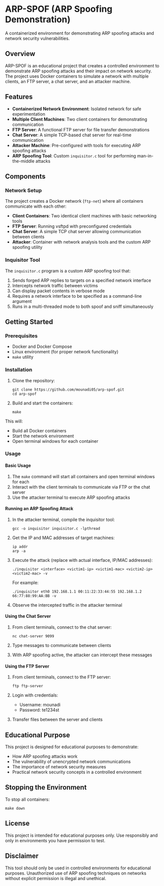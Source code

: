 # ARP-SPOF (ARP Spoofing Demonstration)

A containerized environment for demonstrating ARP spoofing attacks and network security vulnerabilities.

## Overview

ARP-SPOF is an educational project that creates a controlled environment to demonstrate ARP spoofing attacks and their impact on network security. The project uses Docker containers to simulate a network with multiple clients, an FTP server, a chat server, and an attacker machine.

## Features

- **Containerized Network Environment**: Isolated network for safe experimentation
- **Multiple Client Machines**: Two client containers for demonstrating communication
- **FTP Server**: A functional FTP server for file transfer demonstrations
- **Chat Server**: A simple TCP-based chat server for real-time communication
- **Attacker Machine**: Pre-configured with tools for executing ARP spoofing attacks
- **ARP Spoofing Tool**: Custom `inquisitor.c` tool for performing man-in-the-middle attacks

## Components

### Network Setup

The project creates a Docker network (`ftp-net`) where all containers communicate with each other:

- **Client Containers**: Two identical client machines with basic networking tools
- **FTP Server**: Running vsftpd with preconfigured credentials
- **Chat Server**: A simple TCP chat server allowing communication between clients
- **Attacker**: Container with network analysis tools and the custom ARP spoofing utility

### Inquisitor Tool

The `inquisitor.c` program is a custom ARP spoofing tool that:

1. Sends forged ARP replies to targets on a specified network interface
2. Intercepts network traffic between victims
3. Can display packet contents in verbose mode
4. Requires a network interface to be specified as a command-line argument
5. Runs in a multi-threaded mode to both spoof and sniff simultaneously

## Getting Started

### Prerequisites

- Docker and Docker Compose
- Linux environment (for proper network functionality)
- `make` utility

### Installation

1. Clone the repository:
   ```
   git clone https://github.com/mounadi05/arp-spof.git
   cd arp-spof
   ```

2. Build and start the containers:
   ```
   make
   ```

This will:
- Build all Docker containers
- Start the network environment
- Open terminal windows for each container

### Usage

#### Basic Usage

1. The `make` command will start all containers and open terminal windows for each
2. Interact with the client terminals to communicate via FTP or the chat server
3. Use the attacker terminal to execute ARP spoofing attacks

#### Running an ARP Spoofing Attack

1. In the attacker terminal, compile the inquisitor tool:
   ```
   gcc -o inquisitor inquisitor.c -lpthread
   ```

2. Get the IP and MAC addresses of target machines:
   ```
   ip addr
   arp -a
   ```

3. Execute the attack (replace with actual interface, IP/MAC addresses):
   ```
   ./inquisitor <interface> <victim1-ip> <victim1-mac> <victim2-ip> <victim2-mac> -v
   ```
   For example:
   ```
   ./inquisitor eth0 192.168.1.1 00:11:22:33:44:55 192.168.1.2 66:77:88:99:AA:BB -v
   ```

4. Observe the intercepted traffic in the attacker terminal

#### Using the Chat Server

1. From client terminals, connect to the chat server:
   ```
   nc chat-server 9099
   ```

2. Type messages to communicate between clients
3. With ARP spoofing active, the attacker can intercept these messages

#### Using the FTP Server

1. From client terminals, connect to the FTP server:
   ```
   ftp ftp-server
   ```

2. Login with credentials:
   - Username: mounadi
   - Password: te1234st

3. Transfer files between the server and clients

## Educational Purpose

This project is designed for educational purposes to demonstrate:

- How ARP spoofing attacks work
- The vulnerability of unencrypted network communications
- The importance of network security measures
- Practical network security concepts in a controlled environment

## Stopping the Environment

To stop all containers:
```
make down
```

## License

This project is intended for educational purposes only. Use responsibly and only in environments you have permission to test.

## Disclaimer

This tool should only be used in controlled environments for educational purposes. Unauthorized use of ARP spoofing techniques on networks without explicit permission is illegal and unethical.
